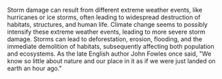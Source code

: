 
Storm damage can result from different extreme weather events, like hurricanes or ice storms, often leading to widespread destruction of habitats, structures, and human life. Climate change seems to possibly intensify these extreme weather events, leading to more severe storm damage. Storms can lead to deforestation, erosion, flooding, and the immediate demolition of habitats, subsequently affecting both population and ecosystems. As the late English author John Fowles once said, "We know so little about nature and our place in it as if we were just landed on earth an hour ago."

